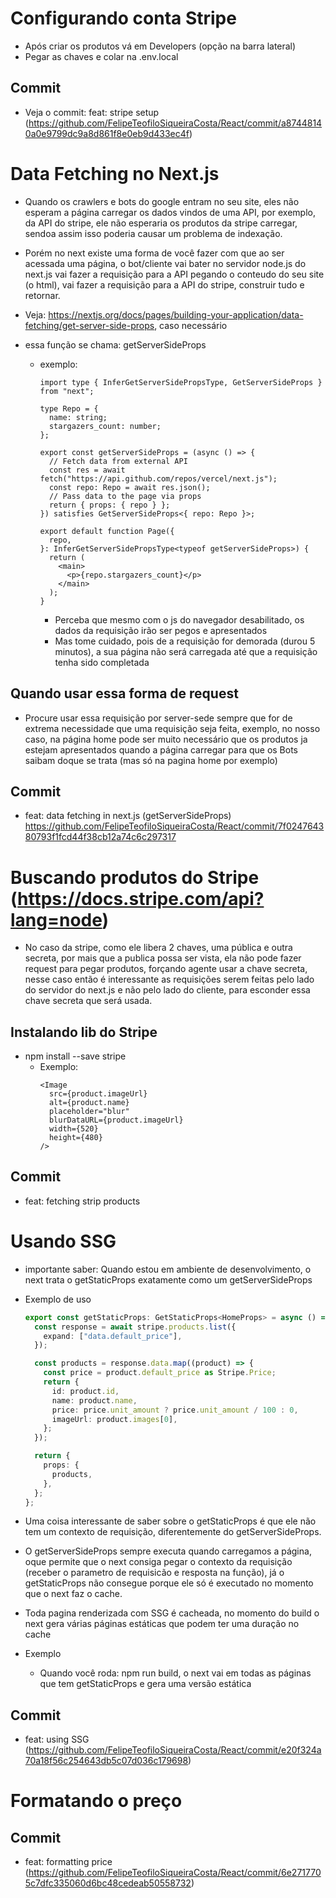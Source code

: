 # Configurando conta Stripe

- Após criar os produtos vá em Developers (opção na barra lateral)
- Pegar as chaves e colar na .env.local

## Commit

- Veja o commit: feat: stripe setup (https://github.com/FelipeTeofiloSiqueiraCosta/React/commit/a87448140a0e9799dc9a8d861f8e0eb9d433ec4f)

# Data Fetching no Next.js

- Quando os crawlers e bots do google entram no seu site, eles não esperam a página carregar os dados vindos de uma API, por exemplo, da API do stripe, ele não esperaria os produtos da stripe carregar, sendoa assim isso poderia causar um problema de indexação.
- Porém no next existe uma forma de você fazer com que ao ser acessada uma página, o bot/cliente vai bater no servidor node.js do next.js vai fazer a requisição para a API pegando o conteudo do seu site (o html), vai fazer a requisição para a API do stripe, construir tudo e retornar.
- Veja: https://nextjs.org/docs/pages/building-your-application/data-fetching/get-server-side-props, caso necessário
- essa função se chama: getServerSideProps

  - exemplo:

    ```tsx
    import type { InferGetServerSidePropsType, GetServerSideProps } from "next";

    type Repo = {
      name: string;
      stargazers_count: number;
    };

    export const getServerSideProps = (async () => {
      // Fetch data from external API
      const res = await fetch("https://api.github.com/repos/vercel/next.js");
      const repo: Repo = await res.json();
      // Pass data to the page via props
      return { props: { repo } };
    }) satisfies GetServerSideProps<{ repo: Repo }>;

    export default function Page({
      repo,
    }: InferGetServerSidePropsType<typeof getServerSideProps>) {
      return (
        <main>
          <p>{repo.stargazers_count}</p>
        </main>
      );
    }
    ```

    - Perceba que mesmo com o js do navegador desabilitado, os dados da requisição irão ser pegos e apresentados
    - Mas tome cuidado, pois de a requisição for demorada (durou 5 minutos), a sua página não será carregada até que a requisição tenha sido completada

## Quando usar essa forma de request

- Procure usar essa requisição por server-sede sempre que for de extrema necessidade que uma requisição seja feita, exemplo, no nosso caso, na página home pode ser muito necessário que os produtos ja estejam apresentados quando a página carregar para que os Bots saibam doque se trata (mas só na pagina home por exemplo)

## Commit

- feat: data fetching in next.js (getServerSideProps) https://github.com/FelipeTeofiloSiqueiraCosta/React/commit/7f024764380793f1fcd44f38cb12a74c6c297317

# Buscando produtos do Stripe (https://docs.stripe.com/api?lang=node)

- No caso da stripe, como ele libera 2 chaves, uma pública e outra secreta, por mais que a publica possa ser vista, ela não pode fazer request para pegar produtos, forçando agente usar a chave secreta, nesse caso então é interessante as requisições serem feitas pelo lado do servidor do next.js e não pelo lado do cliente, para esconder essa chave secreta que será usada.

## Instalando lib do Stripe

- npm install --save stripe
  - Exemplo:
    ```tsx
    <Image
      src={product.imageUrl}
      alt={product.name}
      placeholder="blur"
      blurDataURL={product.imageUrl}
      width={520}
      height={480}
    />
    ```

## Commit

- feat: fetching strip products

# Usando SSG

- importante saber: Quando estou em ambiente de desenvolvimento, o next trata o getStaticProps exatamente como um getServerSideProps
- Exemplo de uso

  ```ts
  export const getStaticProps: GetStaticProps<HomeProps> = async () => {
    const response = await stripe.products.list({
      expand: ["data.default_price"],
    });

    const products = response.data.map((product) => {
      const price = product.default_price as Stripe.Price;
      return {
        id: product.id,
        name: product.name,
        price: price.unit_amount ? price.unit_amount / 100 : 0,
        imageUrl: product.images[0],
      };
    });

    return {
      props: {
        products,
      },
    };
  };
  ```

- Uma coisa interessante de saber sobre o getStaticProps é que ele não tem um contexto de requisição, diferentemente do getServerSideProps.
- O getServerSideProps sempre executa quando carregamos a página, oque permite que o next consiga pegar o contexto da requisição (receber o parametro de requisicão e resposta na função), já o getStaticProps não consegue porque ele só é executado no momento que o next faz o cache.
- Toda pagina renderizada com SSG é cacheada, no momento do build o next gera várias páginas estáticas que podem ter uma duração no cache
- Exemplo
  - Quando você roda: npm run build, o next vai em todas as páginas que tem getStaticProps e gera uma versão estática

## Commit

- feat: using SSG (https://github.com/FelipeTeofiloSiqueiraCosta/React/commit/e20f324a70a18f56c254643db5c07d036c179698)

# Formatando o preço

## Commit

- feat: formatting price (https://github.com/FelipeTeofiloSiqueiraCosta/React/commit/6e2717705c7dfc335060d6bc48cedeab50558732)
